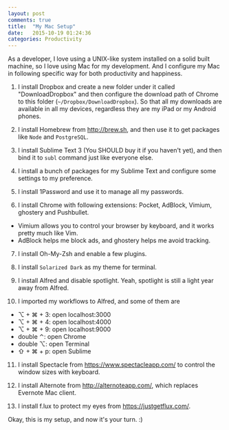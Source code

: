 ```yaml
---
layout: post
comments: true
title:  "My Mac Setup"
date:   2015-10-19 01:24:36
categories: Productivity
---
```


As a developer, I love using a UNIX-like system installed on a solid built machine, so I love using Mac for my development. And I configure my Mac in following specific way for both productivity and happiness.

1. I install Dropbox and create a new folder under it called "DownloadDropbox" and then configure the download path of Chrome to this folder (`~/Dropbox/DownloadDropbox`). So that all my downloads are available in all my devices, regardless they are my iPad or my Android phones.

2. I install Homebrew from <http://brew.sh>, and then use it to get packages like `Node` and `PostgreSQL`.

3. I install Sublime Text 3 (You SHOULD buy it if you haven't yet), and then bind it to `subl` command just like everyone else.

4. I install a bunch of packages for my Sublime Text and configure some settings to my preference.

5. I install 1Password and use it to manage all my passwords. 

6. I install Chrome with following extensions: Pocket, AdBlock, Vimium, ghostery and Pushbullet.
  * Vimium allows you to control your browser by keyboard, and it works pretty much like Vim.
  * AdBlock helps me block ads, and ghostery helps me avoid tracking.

7. I install Oh-My-Zsh and enable a few plugins.

8. I install `Solarized Dark` as my theme for terminal.

9. I install Alfred and disable spotlight. Yeah, spotlight is still a light year away from Alfred.

10. I imported my workflows to Alfred, and some of them are 
  * ⌥ + ⌘ + 3: open localhost:3000
  * ⌥ + ⌘ + 4: open localhost:4000
  * ⌥ + ⌘ + 9: open localhost:9000
  * double ⌃: open Chrome
  * double ⌥: open Terminal
  * ⇧ + ⌘ + p: open Sublime

11. I install Spectacle from <https://www.spectacleapp.com/> to control the window sizes with keyboard.

12. I install Alternote from <http://alternoteapp.com/>, which replaces Evernote Mac client.

13. I install f.lux to protect my eyes from <https://justgetflux.com/>.

Okay, this is my setup, and now it's your turn. :)